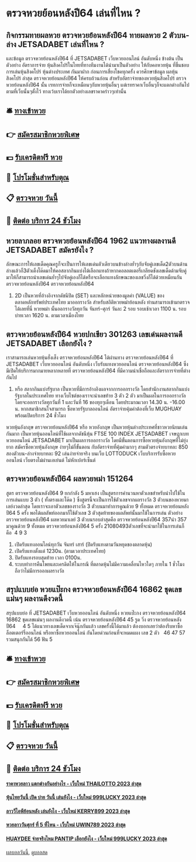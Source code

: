 # ตรวจหวยย้อนหลังปี64 เล่นที่ไหน ?
## กิจกรรมทายผลหวย ตรวจหวยย้อนหลังปี64 ทายผลหวย 2 ตัวบน-ล่าง JETSADABET เล่นที่ไหน ?
และข้อมูล ตรวจหวยย้อนหลังปี64 ที่ JETSADABET เว็บหวยออนไลน์ อันดับหนึ่ง ข้างต้น เป็นตัวอย่าง อัตราการจ่าย หุ้นสิงคโปร์ในไทยที่ทางทีมงานได้นำมาเป็นตัวอย่าง ให้กับคอหวยหุ้น ที่ชื่นชอบการเล่นหุ้นสิงคโปร์ หุ้นต่างประเทศ กันมาฝาก ก่อนการเสี่ยงโชคทุกครั้ง ควรศึกษาข้อมูล ผลหุ้นสิงคโปร์ ล่าสุด ตรวจหวยย้อนหลังปี64 ให้ครบถ้วนก่อน
สำหรับอัตราจ่ายของหวยหุ้นสิงคโปร์ ตรวจหวยย้อนหลังปี64 นั้น เรทการจ่ายก็จะเหมือนๆกับหวยหุ้นอื่นๆ แต่เรทราคาเว็บอื่นๆก็จะแตกต่างกันไปตามที่เว็บนั้นๆตั้งไว้ ทางเว้บเราได้ยกตัวอย่างเลขราคาคร่าวๆเท่านั้น

## 🛎 [ทางเข้าหวย](https://bit.ly/3BG5bNw)
## 👉 [สมัครสมาชิกหวยพิเศษ](https://bit.ly/3BG5bNw)
## 💵 [รับเครดิตฟรี หวย](https://bit.ly/3C3mvgS)
## 👑 [โปรโมชั่นสำหรับตุณ](https://bit.ly/3C3mvgS)
## 📋 [ตรวจหวย วันนี้](https://bit.ly/3C3mvgS)
## 📱 [ติดต่อ บริการ 24 ชัวโมง](https://bit.ly/3C3mvgS)

## หวยลาภลอย ตรวจหวยย้อนหลังปี64 1962 แนวทางผลงานดี JETSADABET สมัครยังไง ?
ลักษณะการให้เลขเด็ดคุณครูก็จะเป็นการให้เลขเด่นตัวเดียวบนข้างล่างย้ำๆกับจับคู่เลขเด็ด2ตัวบนด้านล่างแล้วก็3ตัวเต็งโต๊ดมาให้คอสลากกินแบ่งได้เลือกแทงถ้าหากคอลอตเตอรี่เกลียดชังเลขเด็ดด้ามจับคู่มาให้ก็สามารถนำเลขเด่นย้ำๆไปจับคู่เองก็ได้หรือจะเลือกแทงลักษณะของเลขวิ่งก็ได้ด้วยเหมือนกัน ตรวจหวยย้อนหลังปี64 ตรวจหวยย้อนหลังปี64
1. 2D เป็นหวยที่อ้างอิงจากดัชนีปิด (SET) และหลักหน่วยของมูลค่า (VALUE) ของตลาดหลักทรัพย์ประเทศไทย มาออกรางวัล สำหรับสถิติหวยพม่าย้อนหลัง ท่านสามารถเข้ามาตรวจได้เลยที่นี่ หวยพม่า นั้นออกรางวัลทุกวัน จันทร์-ศุกร์ วันละ 2 รอบ รอบเช้าเวลา 1100 น. รอบบ่ายเวลา 1620 น. ตามเวลาเมืองไทย

## ตรวจหวยย้อนหลังปี64 หวยปกเขียว 301263 เลขเด่นผลงานดี JETSADABET เลือกยังไง ?
เราสามารถเล่นหวยหุ้นฮั่งเส็ง ตรวจหวยย้อนหลังปี64 ได้ผ่านทาง ตรวจหวยย้อนหลังปี64 ที่ JETSADABET เว็บหวยออนไลน์ อันดับหนึ่ง เว็บรับแทงหวยออนไลน์ ตรวจหวยย้อนหลังปี64 ซึ่งมีเปิดให้บริการมากมายหลากหลายที่ ตรวจหวยย้อนหลังปี64 ที่มีความน่าเชื่อถือและอัตราการจ่ายที่ต่างกันไป
1. หรือ สลากกินแบ่งรัฐบาล เป็นหวยที่มีการอ้างอิงผลจากการออกรางวัล โดยสำนักงานสลากกินแบ่งรัฐบาลในประเทศไทย ทางเว็บไซต์ของเราจะนำเลขท้าย 3 ตัว 2 ตัว มาเป็นผลในการออกรางวัล โดยจะออกรางวัลทุกวันที่ 1 และวันที่ 16 ของทุกๆเดือน โดยประมาณเวลา 14.30 น. -16.00 น. หากสมาชิกสนใจสามารถ ซื้อหวยรัฐบาลออนไลน์ อัตราจ่ายคุ้มค่าต้องที่เว็บ MUGHUAY พร้อมเปิดบริการ 24 ชั่วโมง

หวยหุ้นอังกฤษ ตรวจหวยย้อนหลังปี64 หรือ หวยอังกฤษ เป็นหวยหุ้นต่างประเทศที่ชาวหวยนิยมเล่นกันมาก เป็นหวยหุ้นออนไลน์ที่ใช้ผลจากดัชนีหุ้น FTSE 100 INDEX JETSADABET เจษฎาเบท หวยออนไลน์ JETSADABET มาเป็นผลการออกรางวัล โดยมีขั้นตอนการซื้อหวยหุ้นอังกฤษที่ไม่ยุ่งยาก สมัครซื้อหวยหุ้นอังกฤษ ง่ายๆไม่กี่ขั้นตอน กับอัตราจ่ายที่คุ้มค่ามากๆ สามตัวตรงจ่ายบาทละ 850 สองตัวบน-ล่างจ่ายบาทละ 92 เล่นง่ายจ่ายจริง บนเว็บ LOTTODUCK เว็บบริการรับซื้อหวยออนไลน์ เว็บตรงไม่ผ่านเอเย่นต์ ไม่หักเปอร์เซ็นต์

## ตรวจหวยย้อนหลังปี64 ผลหวยพม่า 151264
สูตร ตรวจหวยย้อนหลังปี64 9 ยกกำลัง 5 มหาเฮง เป็นสูตรการคำนวนหาตัวเลขสำหรับนำไปใช้ในการเล่นแบบ 3 ตัว ( ทั้งตรงและโต๊ด ) ซึ่งสูตรนี้จะเป็นการใช้ตัวเลขจากผลรางวัล 3 ตัวบนของหวยมาเลย์งวดล่าสุด โดยเราจะเอาตัวเลขของรางวัล 3 ตัวบนมาทำการคูณด้วย 9 ทั้งหมด ตรวจหวยย้อนหลังปี64 5 ครั้ง พอได้ผลลัพท์ออกมาก็ใช้ตัวเลข 3 ตัวสุดท้ายของผลลัพท์นั้นมาใช้ในการเล่น
ตัวอย่าง ตรวจหวยย้อนหลังปี64 ผลหวยมาเลย์ 3 ตัวบนรอบล่าสุดคือ ตรวจหวยย้อนหลังปี64 357นำ 357 มาคูณด้วย 9 ทั้งหมด ตรวจหวยย้อนหลังปี64 5 ครั้ง 21080493ตัวเลขที่จะนำมาใช้ในการเล่นก็คือ  4 9 3
1. เปิดรับแทงออนไลน์ทุกวัน จันทร์ เสาร์ (ปิดรับแทงตามวันหยุดของตลาดหุ้น)
2. เปิดรับแทงตั้งแต่ 1230น. (ตามเวลาประเทศไทย)
3. ปิดรับแทงรอบสุดท้าย เวลา 0100น.
4. ระบบทำการคืนโพยและเครดิตให้ในกรณี ที่ตลาดหุ้นไม่มีความเคลื่อนไหวใดๆ ภายใน 1 ชั่วโมง ถือว่าไม่มีการออกผลรางวัล

## สรุปแบบย่อ หวยแป๊ะกง ตรวจหวยย้อนหลังปี64 16862 ชุดเลขแม่นๆ ผลงานดีงวดนี้
สรุปแบบย่อ ที่ JETSADABET เว็บหวยออนไลน์ อันดับหนึ่ง หวยแป๊ะกง ตรวจหวยย้อนหลังปี64 16862 ชุดเลขแม่นๆ ผลงานดีงวดนี้ เน้น ตรวจหวยย้อนหลังปี64 45
รูด วิ่ง ตรวจหวยย้อนหลังปี64     4 5
ได้แนวทางเลขเด็ดจากเจ๊นุ๊กกันแล้ว เลขครั้งนี้ได้มาแล้ว ต้องบอกเลยว่าต้องรีบหาซื้อล็อตเตอร์รี่ออนไลน์ หรือหาซื้อหวยออนไลน์ กันโดยด่วนก่อนที่จะหมดแผง
เลข 2 ตัว   46 47 57 รวมสนุกกันได้ 56
ฟัน 5

## 🛎 [ทางเข้าหวย](https://bit.ly/3BG5bNw)
## 👉 [สมัครสมาชิกหวยพิเศษ](https://bit.ly/3BG5bNw)
## 💵 [รับเครดิตฟรี หวย](https://bit.ly/3C3mvgS)
## 👑 [โปรโมชั่นสำหรับตุณ](https://bit.ly/3C3mvgS)
## 📋 [ตรวจหวย วันนี้](https://bit.ly/3C3mvgS)
## 📱 [ติดต่อ บริการ 24 ชัวโมง](https://bit.ly/3C3mvgS)

#### [ราคาหวยลาว แตกต่างกันอย่างไร - เว็บใหม่ THAILOTTO 2023 ล่าสุด](https://atom.io/themes/ราคาหวยลาว%20แตกต่างกันอย่างไร%20-%20เว็บใหม่%20thailotto%202023%20ล่าสุด)
#### [หุ้นไทยวันนี้ เปิด บ่าย วันนี้ เล่นยังไง - เว็บใหม่ 999LUCKY 2023 ล่าสุด](https://atom.io/themes/หุ้นไทยวันนี้%20เปิด%20บ่าย%20วันนี้%20เล่นยังไง%20-%20เว็บใหม่%20999lucky%202023%20ล่าสุด)
#### [ลาววีไอพีย้อนหลัง เล่นยังไง - เว็บใหม่ KERRY899 2023 ล่าสุด](https://atom.io/themes/ลาววีไอพีย้อนหลัง%20เล่นยังไง%20-%20เว็บใหม่%20kerry899%202023%20ล่าสุด)
#### [หวยลาววันศุกร์ ที่ 5 ที่ไหน - เว็บใหม่ UWIN789 2023 ล่าสุด](https://atom.io/themes/หวยลาววันศุกร์%20ที่%205%20ที่ไหน%20-%20เว็บใหม่%20uwin789%202023%20ล่าสุด)
#### [HUAYDEE จ่ายจริงไหม PANTIP เลือกยังไง - เว็บใหม่ 999LUCKY 2023 ล่าสุด](https://atom.io/themes/huaydee%20จ่ายจริงไหม%20pantip%20เลือกยังไง%20-%20เว็บใหม่%20999lucky%202023%20ล่าสุด)

[ผลบอลวันนี้](https://siamsport.tv "ผลบอลวันนี้"), [ดูบอลสด](https://siamsport.tv/ดูบอลสด "ดูบอลสด")